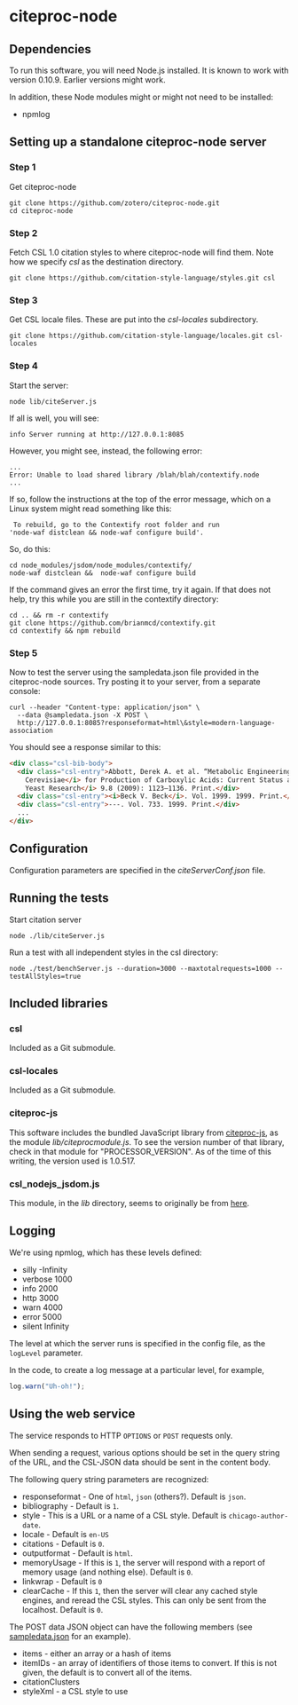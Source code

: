 ﻿# citeproc-node

## Dependencies

To run this software, you will need Node.js installed.  It is known to work
with version 0.10.9.  Earlier versions might work.

In addition, these Node modules might or might not need to be installed:

- npmlog


## Setting up a standalone citeproc-node server

### Step 1

Get citeproc-node

```
git clone https://github.com/zotero/citeproc-node.git
cd citeproc-node
```

### Step 2

Fetch CSL 1.0 citation styles to where citeproc-node will find them.  Note
how we specify *csl* as the destination directory.

```
git clone https://github.com/citation-style-language/styles.git csl
```

### Step 3

Get CSL locale files.  These are put into the *csl-locales* subdirectory.

```
git clone https://github.com/citation-style-language/locales.git csl-locales
```

### Step 4

Start the server:

```
node lib/citeServer.js
```

If all is well, you will see:

```
info Server running at http://127.0.0.1:8085
```

However, you might see, instead, the following error:

```
...
Error: Unable to load shared library /blah/blah/contextify.node
...
```

If so, follow the instructions at the top of the error message, which on a
Linux system might read something like this:

```
 To rebuild, go to the Contextify root folder and run
'node-waf distclean && node-waf configure build'.
```

So, do this:

```
cd node_modules/jsdom/node_modules/contextify/
node-waf distclean &&  node-waf configure build
```

If the command gives an error the first time, try it again. If that does
not help, try this while you are still in the contextify directory:

```
cd .. && rm -r contextify
git clone https://github.com/brianmcd/contextify.git
cd contextify && npm rebuild
```

### Step 5

Now to test the server using the sampledata.json file provided in the
citeproc-node sources. Try posting it to your server, from a separate
console:

```
curl --header "Content-type: application/json" \
  --data @sampledata.json -X POST \
  http://127.0.0.1:8085?responseformat=html\&style=modern-language-association
```

You should see a response similar to this:

```html
<div class="csl-bib-body">
  <div class="csl-entry">Abbott, Derek A. et al. “Metabolic Engineering of <i>Saccharomyces
    Cerevisiae</i> for Production of Carboxylic Acids: Current Status and Challenges.” <i>FEMS
    Yeast Research</i> 9.8 (2009): 1123–1136. Print.</div>
  <div class="csl-entry"><i>Beck V. Beck</i>. Vol. 1999. 1999. Print.</div>
  <div class="csl-entry">---. Vol. 733. 1999. Print.</div>
  ...
</div>
```

## Configuration

Configuration parameters are specified in the *citeServerConf.json* file.

## Running the tests

Start citation server

```
node ./lib/citeServer.js
```

Run a test with all independent styles in the csl directory:

```
node ./test/benchServer.js --duration=3000 --maxtotalrequests=1000 --testAllStyles=true
```


## Included libraries

### csl

Included as a Git submodule.

### csl-locales

Included as a Git submodule.

### citeproc-js

This software includes the bundled JavaScript library from
[citeproc-js](https://bitbucket.org/fbennett/citeproc-js), as the module
*lib/citeprocmodule.js*.  To see the version number of that library, check
in that module for "PROCESSOR_VERSION".  As of the time of this writing,
the version used is 1.0.517.

### csl_nodejs_jsdom.js

This module, in the *lib* directory, seems to originally be from
[here](https://github.com/citation-style-editor/csl-editor/blob/master/exampleCitationsGenerator/csl_nodejs_jsdom.js).


## Logging

We're using npmlog, which has these levels defined:

- silly   -Infinity
- verbose 1000
- info    2000
- http    3000
- warn    4000
- error   5000
- silent  Infinity

The level at which the server runs is specified in the config file, as the
`logLevel` parameter.

In the code, to create a log message at a particular level, for example,

```javascript
log.warn("Uh-oh!");
```

## Using the web service

The service responds to HTTP `OPTIONS` or `POST` requests only.

When sending a request, various options should be set in the query string of the URL, and
the CSL-JSON data should be sent in the content body.

The following query string parameters are recognized:

* responseformat - One of `html`, `json` (others?).  Default is `json`.
* bibliography - Default is `1`.
* style - This is a URL or a name of a CSL style.  Default is `chicago-author-date`.
* locale - Default is `en-US`
* citations - Default is `0`.
* outputformat - Default is `html`.
* memoryUsage - If this is `1`, the server will respond with a report of memory
  usage (and nothing else).  Default is `0`.
* linkwrap - Default is `0`
* clearCache - If this `1`, then the server will clear any cached style engines, and
  reread the CSL styles.  This can only be sent from the localhost.  Default is `0`.

The POST data JSON object can have the following members (see [sampledata.json]() for
an example).

* items - either an array or a hash of items
* itemIDs - an array of identifiers of those items to convert.  If this is not
  given, the default is to convert all of the items.
* citationClusters
* styleXml - a CSL style to use

